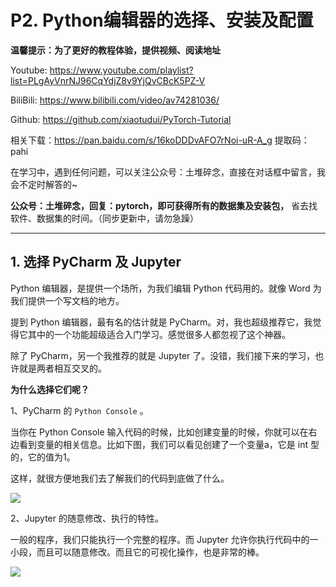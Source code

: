 # P2. Python编辑器的选择、安装及配置

**温馨提示：为了更好的教程体验，提供视频、阅读地址**

Youtube:   https://www.youtube.com/playlist?list=PLgAyVnrNJ96CqYdjZ8v9YjQvCBcK5PZ-V 

BiliBili:  https://www.bilibili.com/video/av74281036/ 

Github:  https://github.com/xiaotudui/PyTorch-Tutorial 

相关下载：https://pan.baidu.com/s/16koDDDvAFO7rNoi-uR-A_g 提取码：pahi 

在学习中，遇到任何问题，可以关注公众号：土堆碎念，直接在对话框中留言，我会不定时解答的~

**公众号：土堆碎念，回复：pytorch，即可获得所有的数据集及安装包，** 省去找软件、数据集的时间。（同步更新中，请勿急躁）

---

## 1. 选择 PyCharm 及 Jupyter


Python 编辑器，是提供一个场所，为我们编辑 Python 代码用的。就像 Word 为我们提供一个写文档的地方。

提到 Python 编辑器，最有名的估计就是 PyCharm。对，我也超级推荐它，我觉得它其中的一个功能超级适合入门学习。感觉很多人都忽视了这个神器。

除了 PyCharm，另一个我推荐的就是 Jupyter 了。没错，我们接下来的学习，也许就是两者相互交叉的。

**为什么选择它们呢？**

1、PyCharm 的 `Python Console` 。

当你在 Python Console 输入代码的时候，比如创建变量的时候，你就可以在右边看到变量的相关信息。比如下图，我们可以看见创建了一个变量a，它是 int 型的，它的值为1。

这样，就很方便地我们去了解我们的代码到底做了什么。

![](https://pic.superbed.cn/item/5dc565598e0e2e3ee9ac6346.png)

2、Jupyter 的随意修改、执行的特性。

一般的程序，我们只能执行一个完整的程序。而 Jupyter 允许你执行代码中的一小段，而且可以随意修改。而且它的可视化操作，也是非常的棒。

![](https://pic.superbed.cn/item/5dc5691c8e0e2e3ee9ad00d1.png)



